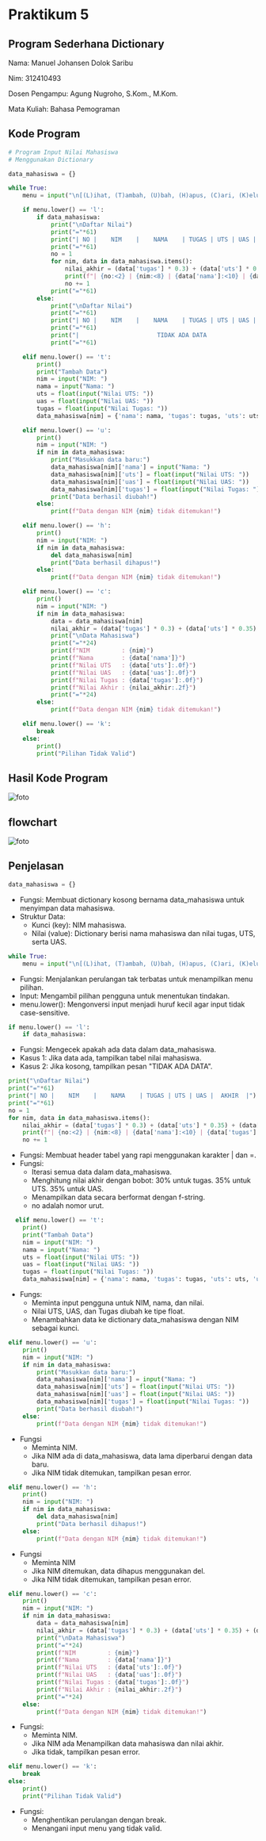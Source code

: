 # Praktikum 5
## Program Sederhana Dictionary
Nama: Manuel Johansen Dolok Saribu

Nim: 312410493

Dosen Pengampu: Agung Nugroho, S.Kom., M.Kom.

Mata Kuliah: Bahasa Pemograman
## Kode Program
```python
# Program Input Nilai Mahasiswa
# Menggunakan Dictionary

data_mahasiswa = {}

while True:
    menu = input("\n[(L)ihat, (T)ambah, (U)bah, (H)apus, (C)ari, (K)eluar]: ")

    if menu.lower() == 'l':
        if data_mahasiswa:
            print("\nDaftar Nilai")
            print("="*61)
            print("| NO |    NIM    |    NAMA    | TUGAS | UTS | UAS |  AKHIR  |")
            print("="*61)
            no = 1
            for nim, data in data_mahasiswa.items():
                nilai_akhir = (data['tugas'] * 0.3) + (data['uts'] * 0.35) + (data['uas'] * 0.35)
                print(f"| {no:<2} | {nim:<8} | {data['nama']:<10} | {data['tugas']:<5.0f} | {data['uts']:<3.0f} | {data['uas']:<3.0f} | {nilai_akhir:<7.2f} |")
                no += 1
            print("="*61)
        else:
            print("\nDaftar Nilai")
            print("="*61)
            print("| NO |    NIM    |    NAMA    | TUGAS | UTS | UAS |  AKHIR  |")
            print("="*61)
            print("|                      TIDAK ADA DATA                       |")
            print("="*61)

    elif menu.lower() == 't':
        print()
        print("Tambah Data")
        nim = input("NIM: ")
        nama = input("Nama: ")
        uts = float(input("Nilai UTS: "))
        uas = float(input("Nilai UAS: "))
        tugas = float(input("Nilai Tugas: "))
        data_mahasiswa[nim] = {'nama': nama, 'tugas': tugas, 'uts': uts, 'uas': uas}

    elif menu.lower() == 'u':
        print()
        nim = input("NIM: ")
        if nim in data_mahasiswa:
            print("Masukkan data baru:")
            data_mahasiswa[nim]['nama'] = input("Nama: ")
            data_mahasiswa[nim]['uts'] = float(input("Nilai UTS: "))
            data_mahasiswa[nim]['uas'] = float(input("Nilai UAS: "))
            data_mahasiswa[nim]['tugas'] = float(input("Nilai Tugas: "))
            print("Data berhasil diubah!")
        else:
            print(f"Data dengan NIM {nim} tidak ditemukan!")

    elif menu.lower() == 'h':
        print()
        nim = input("NIM: ")
        if nim in data_mahasiswa:
            del data_mahasiswa[nim]
            print("Data berhasil dihapus!")
        else:
            print(f"Data dengan NIM {nim} tidak ditemukan!")

    elif menu.lower() == 'c':
        print()
        nim = input("NIM: ")
        if nim in data_mahasiswa:
            data = data_mahasiswa[nim]
            nilai_akhir = (data['tugas'] * 0.3) + (data['uts'] * 0.35) + (data['uas'] * 0.35)
            print("\nData Mahasiswa")
            print("="*24)
            print(f"NIM         : {nim}")
            print(f"Nama        : {data['nama']}")
            print(f"Nilai UTS   : {data['uts']:.0f}")
            print(f"Nilai UAS   : {data['uas']:.0f}")
            print(f"Nilai Tugas : {data['tugas']:.0f}")
            print(f"Nilai Akhir : {nilai_akhir:.2f}")
            print("="*24)
        else:
            print(f"Data dengan NIM {nim} tidak ditemukan!")

    elif menu.lower() == 'k':
        break
    else:
        print()
        print("Pilihan Tidak Valid")
```
## Hasil Kode Program
![foto](https://github.com/Manueljds2311105/foto/blob/69288e90ff5b730990a80215adcb2f0b0c0835ad/Praktikum%205.py%20-%20Visual%20Studio%20Code%20%5BAdministrator%5D%2011_27_2024%209_15_35%20AM.png)
## flowchart
![foto](https://github.com/Manueljds2311105/foto/blob/91c436c5940ff771fdb473f548f4ce3c1be9ac9f/Praktikum%205.png)
## Penjelasan
```python
data_mahasiswa = {}
```
- Fungsi: Membuat dictionary kosong bernama data_mahasiswa untuk menyimpan data mahasiswa.
- Struktur Data:
  - Kunci (key): NIM mahasiswa.
  - Nilai (value): Dictionary berisi nama mahasiswa dan nilai tugas, UTS, serta UAS.
```python
while True:
    menu = input("\n[(L)ihat, (T)ambah, (U)bah, (H)apus, (C)ari, (K)eluar]: ")
```
- Fungsi: Menjalankan perulangan tak terbatas untuk menampilkan menu pilihan.
- Input: Mengambil pilihan pengguna untuk menentukan tindakan.
- menu.lower(): Mengonversi input menjadi huruf kecil agar input tidak case-sensitive.
```python
if menu.lower() == 'l':
    if data_mahasiswa:
```
- Fungsi: Mengecek apakah ada data dalam data_mahasiswa.
- Kasus 1: Jika data ada, tampilkan tabel nilai mahasiswa.
- Kasus 2: Jika kosong, tampilkan pesan "TIDAK ADA DATA".
```python
print("\nDaftar Nilai")
print("="*61)
print("| NO |    NIM    |    NAMA    | TUGAS | UTS | UAS |  AKHIR  |")
print("="*61)
no = 1
for nim, data in data_mahasiswa.items():
    nilai_akhir = (data['tugas'] * 0.3) + (data['uts'] * 0.35) + (data['uas'] * 0.35)
    print(f"| {no:<2} | {nim:<8} | {data['nama']:<10} | {data['tugas']:<5.0f} | {data['uts']:<3.0f} | {data['uas']:<3.0f} | {nilai_akhir:<7.2f} |")
    no += 1
```
- Fungsi: Membuat header tabel yang rapi menggunakan karakter | dan =.
- Fungsi:
  - Iterasi semua data dalam data_mahasiswa.
  - Menghitung nilai akhir dengan bobot:
    30% untuk tugas.
    35% untuk UTS.
    35% untuk UAS.
  - Menampilkan data secara berformat dengan f-string.
  - no adalah nomor urut.
```python
  elif menu.lower() == 't':
    print()
    print("Tambah Data")
    nim = input("NIM: ")
    nama = input("Nama: ")
    uts = float(input("Nilai UTS: "))
    uas = float(input("Nilai UAS: "))
    tugas = float(input("Nilai Tugas: "))
    data_mahasiswa[nim] = {'nama': nama, 'tugas': tugas, 'uts': uts, 'uas': uas}
```
- Fungs:
    - Meminta input pengguna untuk NIM, nama, dan nilai.
    - Nilai UTS, UAS, dan Tugas diubah ke tipe float.
    - Menambahkan data ke dictionary data_mahasiswa dengan NIM sebagai kunci.
```python
elif menu.lower() == 'u':
    print()
    nim = input("NIM: ")
    if nim in data_mahasiswa:
        print("Masukkan data baru:")
        data_mahasiswa[nim]['nama'] = input("Nama: ")
        data_mahasiswa[nim]['uts'] = float(input("Nilai UTS: "))
        data_mahasiswa[nim]['uas'] = float(input("Nilai UAS: "))
        data_mahasiswa[nim]['tugas'] = float(input("Nilai Tugas: "))
        print("Data berhasil diubah!")
    else:
        print(f"Data dengan NIM {nim} tidak ditemukan!")
```
- Fungsi
    - Meminta NIM.
    - Jika NIM ada di data_mahasiswa, data lama diperbarui dengan data baru.
    - Jika NIM tidak ditemukan, tampilkan pesan error.
```python
elif menu.lower() == 'h':
    print()
    nim = input("NIM: ")
    if nim in data_mahasiswa:
        del data_mahasiswa[nim]
        print("Data berhasil dihapus!")
    else:
        print(f"Data dengan NIM {nim} tidak ditemukan!")
```
- Fungsi
  - Meminta NIM
  - Jika NIM ditemukan, data dihapus menggunakan del.
  - Jika NIM tidak ditemukan, tampilkan pesan error.
```python
elif menu.lower() == 'c':
    print()
    nim = input("NIM: ")
    if nim in data_mahasiswa:
        data = data_mahasiswa[nim]
        nilai_akhir = (data['tugas'] * 0.3) + (data['uts'] * 0.35) + (data['uas'] * 0.35)
        print("\nData Mahasiswa")
        print("="*24)
        print(f"NIM         : {nim}")
        print(f"Nama        : {data['nama']}")
        print(f"Nilai UTS   : {data['uts']:.0f}")
        print(f"Nilai UAS   : {data['uas']:.0f}")
        print(f"Nilai Tugas : {data['tugas']:.0f}")
        print(f"Nilai Akhir : {nilai_akhir:.2f}")
        print("="*24)
    else:
        print(f"Data dengan NIM {nim} tidak ditemukan!")
```
- Fungsi:
  - Meminta NIM.
  - Jika NIM ada Menampilkan data mahasiswa dan nilai akhir.
  - Jika tidak, tampilkan pesan error.
```python
elif menu.lower() == 'k':
    break
else:
    print()
    print("Pilihan Tidak Valid")
```
- Fungsi:
    - Menghentikan perulangan dengan break.
    - Menangani input menu yang tidak valid.
